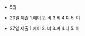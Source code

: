 
* 5월
 - 20일 제출
   1.에이
   2. 비
   3.씨
   4.디
   5. 이
       
 - 27일 제출
   1.에이
   2. 비
   3.씨
   4.디
   5. 이
   
